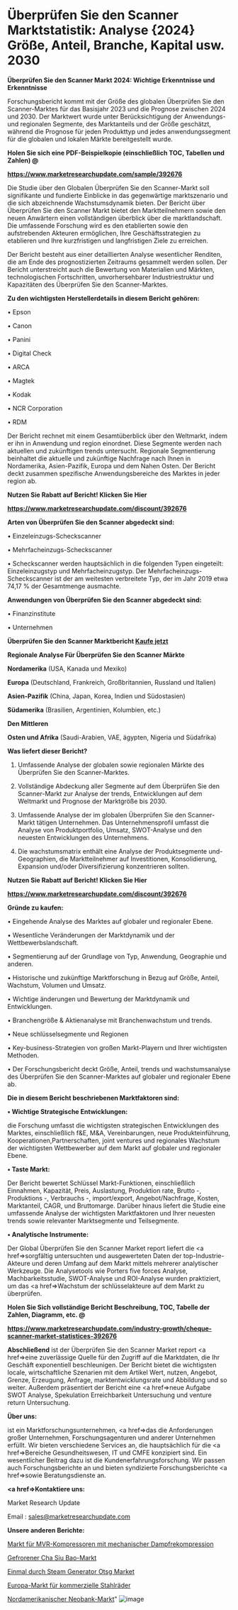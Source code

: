 # Überprüfen Sie den Scanner Marktstatistik: Analyse {2024} Größe, Anteil, Branche, Kapital usw. 2030

<strong>Überprüfen Sie den Scanner Markt 2024: Wichtige Erkenntnisse und Erkenntnisse</strong>

Forschungsbericht kommt mit der Größe des globalen Überprüfen Sie den Scanner-Marktes für das Basisjahr 2023 und die Prognose zwischen 2024 und 2030. Der Marktwert wurde unter Berücksichtigung der Anwendungs-und regionalen Segmente, des Marktanteils und der Größe geschätzt, während die Prognose für jeden Produkttyp und jedes anwendungssegment für die globalen und lokalen Märkte bereitgestellt wurde.



<strong>Holen Sie sich eine PDF-Beispielkopie (einschließlich TOC, Tabellen und Zahlen) @
</strong>

<strong><a href=https://www.marketresearchupdate.com/sample/392676>

<strong>https://www.marketresearchupdate.com/sample/392676</u></font></a></strong></strong>

Die Studie über den Globalen Überprüfen Sie den Scanner-Markt soll signifikante und fundierte Einblicke in das gegenwärtige marktszenario und die sich abzeichnende Wachstumsdynamik bieten. Der Bericht über Überprüfen Sie den Scanner Markt bietet den Marktteilnehmern sowie den neuen Anwärtern einen vollständigen überblick über die marktlandschaft. Die umfassende Forschung wird es den etablierten sowie den aufstrebenden Akteuren ermöglichen, Ihre Geschäftsstrategien zu etablieren und Ihre kurzfristigen und langfristigen Ziele zu erreichen.

Der Bericht besteht aus einer detaillierten Analyse wesentlicher Renditen, die am Ende des prognostizierten Zeitraums gesammelt werden sollen. Der Bericht unterstreicht auch die Bewertung von Materialien und Märkten, technologischen Fortschritten, unvorhersehbarer Industriestruktur und Kapazitäten des Überprüfen Sie den Scanner-Marktes.



<strong>Zu den wichtigsten Herstellerdetails in diesem Bericht gehören:</strong>

• Epson

• Canon

• Panini

• Digital Check

• ARCA

• Magtek

• Kodak

• NCR Corporation

• RDM

Der Bericht rechnet mit einem Gesamtüberblick über den Weltmarkt, indem er ihn in Anwendung und region einordnet. Diese Segmente werden nach aktuellen und zukünftigen trends untersucht. Regionale Segmentierung beinhaltet die aktuelle und zukünftige Nachfrage nach Ihnen in Nordamerika, Asien-Pazifik, Europa und dem Nahen Osten. Der Bericht deckt zusammen spezifische Anwendungsbereiche des Marktes in jeder region ab.



<strong>Nutzen Sie Rabatt auf Bericht! Klicken Sie Hier
</strong>

<strong><a href=https://www.marketresearchupdate.com/discount/392676>https://www.marketresearchupdate.com/discount/392676</b></u></font></strong></a>



<strong>Arten von Überprüfen Sie den Scanner abgedeckt sind:</strong>

• Einzeleinzugs-Scheckscanner

• Mehrfacheinzugs-Scheckscanner

• Scheckscanner werden hauptsächlich in die folgenden Typen eingeteilt: Einzeleinzugstyp und Mehrfacheinzugstyp. Der Mehrfacheinzugs-Scheckscanner ist der am weitesten verbreitete Typ, der im Jahr 2019 etwa 74,17 % der Gesamtmenge ausmachte.



<strong>Anwendungen von Überprüfen Sie den Scanner abgedeckt sind:</strong>

• Finanzinstitute

• Unternehmen



<strong>Überprüfen Sie den Scanner Marktbericht <a href=https://www.marketresearchupdate.com/buynow/392676>Kaufe jetzt</a></strong>



<strong>Regionale Analyse Für Überprüfen Sie den Scanner Märkte</strong>



<strong>Nordamerika</strong> (USA, Kanada und Mexiko)



<strong>Europa</strong> (Deutschland, Frankreich, Großbritannien, Russland und Italien)



<strong>Asien-Pazifik</strong> (China, Japan, Korea, Indien und Südostasien)



<strong>Südamerika</strong> (Brasilien, Argentinien, Kolumbien, etc.)



<strong>Den Mittleren</strong> 

<strong>Osten und Afrika</strong> (Saudi-Arabien, VAE, ägypten, Nigeria und Südafrika)



<strong>Was liefert dieser Bericht?</strong>

1. Umfassende Analyse der globalen sowie regionalen Märkte des Überprüfen Sie den Scanner-Marktes.

2. Vollständige Abdeckung aller Segmente auf dem Überprüfen Sie den Scanner-Markt zur Analyse der trends, Entwicklungen auf dem Weltmarkt und Prognose der Marktgröße bis 2030.

3. Umfassende Analyse der im globalen Überprüfen Sie den Scanner-Markt tätigen Unternehmen. Das Unternehmensprofil umfasst die Analyse von Produktportfolio, Umsatz, SWOT-Analyse und den neuesten Entwicklungen des Unternehmens.

4. Die wachstumsmatrix enthält eine Analyse der Produktsegmente und-Geographien, die Marktteilnehmer auf Investitionen, Konsolidierung, Expansion und/oder Diversifizierung konzentrieren sollten.



<strong>Nutzen Sie Rabatt auf Bericht! Klicken Sie Hier
</strong>

<strong><a href=https://www.marketresearchupdate.com/discount/392676>https://www.marketresearchupdate.com/discount/392676</b></u></font></strong></a>



<strong>Gründe zu kaufen:</strong>

• Eingehende Analyse des Marktes auf globaler und regionaler Ebene.

• Wesentliche Veränderungen der Marktdynamik und der Wettbewerbslandschaft.

• Segmentierung auf der Grundlage von Typ, Anwendung, Geographie und anderen.

• Historische und zukünftige Marktforschung in Bezug auf Größe, Anteil, Wachstum, Volumen und Umsatz.

• Wichtige änderungen und Bewertung der Marktdynamik und Entwicklungen.

• Branchengröße &amp; Aktienanalyse mit Branchenwachstum und trends.

• Neue schlüsselsegmente und Regionen

• Key-business-Strategien von großen Markt-Playern und Ihrer wichtigsten Methoden.

• Der Forschungsbericht deckt Größe, Anteil, trends und wachstumsanalyse des Überprüfen Sie den Scanner-Marktes auf globaler und regionaler Ebene ab.



<strong>Die in diesem Bericht beschriebenen Marktfaktoren sind:</strong>



<strong>• Wichtige Strategische Entwicklungen:</strong>

die Forschung umfasst die wichtigsten strategischen Entwicklungen des Marktes, einschließlich f&amp;E, M&amp;A, Vereinbarungen, neue Produkteinführung, Kooperationen,Partnerschaften, joint ventures und regionales Wachstum der wichtigsten Wettbewerber auf dem Markt auf globaler und regionaler Ebene.



<strong>• Taste Markt:</strong>

Der Bericht bewertet Schlüssel Markt-Funktionen, einschließlich Einnahmen, Kapazität, Preis, Auslastung, Produktion rate, Brutto -, Produktions -, Verbrauchs -, import/export, Angebot/Nachfrage, Kosten, Marktanteil, CAGR, und Bruttomarge. Darüber hinaus liefert die Studie eine umfassende Analyse der wichtigsten Marktfaktoren und Ihrer neuesten trends sowie relevanter Marktsegmente und Teilsegmente.



<strong>• Analytische Instrumente:</strong>

Der Global Überprüfen Sie den Scanner Market report liefert die <a href=>sorgf</a>ältig untersuchten und ausgewerteten Daten der top-Industrie-Akteure und deren Umfang auf dem Markt mittels mehrerer analytischer Werkzeuge. Die Analysetools wie Porters five forces Analyse, Machbarkeitsstudie, SWOT-Analyse und ROI-Analyse wurden praktiziert, um das <a href=>Wachstum</a> der schlüsselakteure auf dem Markt zu überprüfen.



<strong>Holen Sie Sich vollständige Bericht Beschreibung, TOC, Tabelle der Zahlen, Diagramm, etc. @ </strong>

<strong><a href=https://www.marketresearchupdate.com/industry-growth/cheque-scanner-market-statistices-392676>https://www.marketresearchupdate.com/industry-growth/cheque-scanner-market-statistices-392676</a></font></strong>



<strong>Abschließend</strong> ist der Überprüfen Sie den Scanner Market report <a href=>eine</a> zuverlässige Quelle für den Zugriff auf die Marktdaten, die Ihr Geschäft exponentiell beschleunigen. Der Bericht bietet die wichtigsten locale, wirtschaftliche Szenarien mit dem Artikel Wert, nutzen, Angebot, Grenze, Erzeugung, Anfrage, marktentwicklungsrate und Abbildung und so weiter. Außerdem präsentiert der Bericht eine <a href=>neue</a> Aufgabe SWOT Analyse, Spekulation Erreichbarkeit Untersuchung und venture return Untersuchung.



<strong>Über uns:</strong>

 ist ein Marktforschungsunternehmen, <a href=>das</a> die Anforderungen großer Unternehmen, Forschungsagenturen und anderer Unternehmen erfüllt. Wir bieten verschiedene Services an, die hauptsächlich für die <a href=>Bereiche</a> Gesundheitswesen, IT und CMFE konzipiert sind. Ein wesentlicher Beitrag dazu ist die Kundenerfahrungsforschung. Wir passen auch Forschungsberichte an und bieten syndizierte Forschungsberichte <a href=>sowie</a> Beratungsdienste an.



<strong><a href=>Kontaktiere uns:</a></strong>

Market Research Update

Email : sales@marketresearchupdate.com



<strong>Unsere anderen Berichte:</strong>

<a href=https://www.linkedin.com/pulse/mechanical-vapor-recompression-mvr-compressors-market>Markt für MVR-Kompressoren mit mechanischer Dampfrekompression</a>

<a href=https://www.linkedin.com/pulse/frozen-cha-siu-bao-market-sizing-up-anticipating-trends>Gefrorener Cha Siu Bao-Markt</a>

<a href=https://www.linkedin.com/pulse/once-through-steam-generator-otsg-market-size>Einmal durch Steam Generator Otsg Market</a>

<a href=https://www.linkedin.com/pulse/europe-commercial-steel-wheel-market-size-incredible>Europa-Markt für kommerzielle Stahlräder</a>

<a href=https://www.linkedin.com/pulse/north-america-neobank-market-report-covers-leppf/>Nordamerikanischer Neobank-Markt</a>"
![image](https://github.com/Gayatrikarjule/Market-Analysis-361/assets/97346546/e576254f-c47e-490a-80bf-a3ba53ab1b52)
